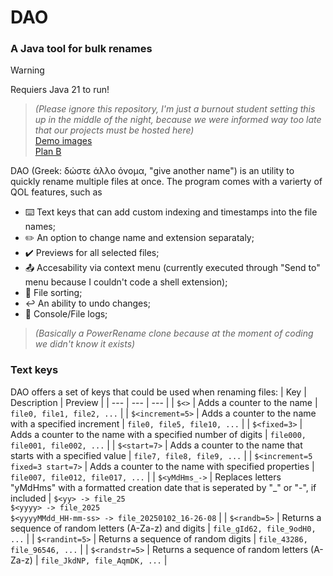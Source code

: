 # DAO
### A Java tool for bulk renames
> [!WARNING]
> Requiers Java 21 to run!

> *(Please ignore this repository, I'm just a burnout student setting this up in the middle of the night, because we were informed way too late that our projects must be hosted here)*\
[Demo images](https://drive.google.com/file/d/1XCcSyWzwJSYPPDeLWwUb410eHQTy5XIV/view?usp=drivesdk)\
[Plan B](https://drive.google.com/file/d/1XDRulsv_hAyP3AXSy6yUhQdfqyjIWGGA/view?usp=drivesdk)

DAO (Greek: δώστε άλλο όνομα, "give another name") is an utility to quickly rename multiple files at once. The program comes with a varierty of QOL features, such as
* ⌨️​ Text keys that can add custom indexing and timestamps into the file names;
* ​✏️​ An option to change name and extension separataly;
* ​✔️ Previews for all selected files;
* 📤​ Accesability via context menu (currently executed through "Send to" menu because I couldn't code a shell extension);
* 📁 File sorting;
* ↩️​ An ability to undo changes;
* 📝​ Console/File logs;
> *(Basically a PowerRename clone because at the moment of coding we didn't know it exists)*

### Text keys
DAO offers a set of keys that could be used when renaming files:
| Key | Description | Preview |
| --- | --- | --- |
| `$<>` | Adds a counter to the name | `file0, file1, file2, ...` |
| `$<increment=5>` | Adds a counter to the name with a specified increment | `file0, file5, file10, ...` |
| `$<fixed=3>` | Adds a counter to the name with a specified number of digits | `file000, file001, file002, ...` |
| `$<start=7>` | Adds a counter to the name that starts with a specified value | `file7, file8, file9, ...` |
| `$<increment=5 fixed=3 start=7>` | Adds a counter to the name with specified properties | `file007, file012, file017, ...` |
| `$<yMdHms_->` | Replaces letters "yMdHms" with a formatted creation date that is seperated by "_" or "-", if included | `$<yy> -> file_25`<br/>`$<yyyy> -> file_2025`<br/>`$<yyyyMMdd_HH-mm-ss> -> file_20250102_16-26-08` |
| `$<randb=5>` | Returns a sequence of random letters (A-Za-z) and digits | `file_gId62, file_9odH0, ...` |
| `$<randint=5>` | Returns a sequence of random digits | `file_43286, file_96546, ...` |
| `$<randstr=5>` | Returns a sequence of random letters (A-Za-z) | `file_JkdNP, file_AqmDK, ...` |
